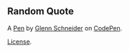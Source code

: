 Random Quote
------------


A [Pen](https://codepen.io/glenn-schneider/pen/bGOObbm) by [Glenn Schneider](https://codepen.io/glenn-schneider) on [CodePen](https://codepen.io).

[License](https://codepen.io/license/pen/bGOObbm).